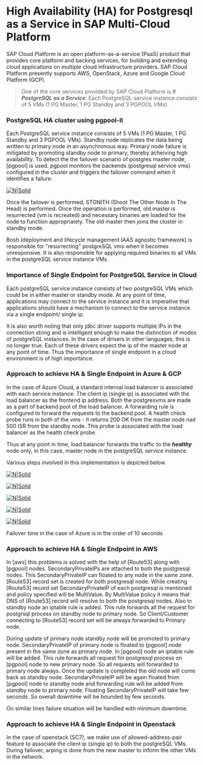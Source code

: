 # High Availability (HA) for Postgresql as a Service in SAP Multi-Cloud Platform

SAP Cloud Platform is an open platform-as-a-service (PaaS) product that provides core platform and backing services, for building and extending cloud applications on multiple cloud infrastructure providers. SAP Cloud Platform presently supports AWS, OpenStack, Azure and Google Cloud Platform (GCP).

>One of the core services provided by SAP Cloud Platform is # *__PostgreSQL as a Service__*. Each PostgreSQL service instance consists of 5 VMs (1 PG Master, 1 PG Standby and 3 PGPOOL VMs).

### PostgreSQL HA cluster using pgpool-II

Each PostgreSQL service instance consists of 5 VMs (1 PG Master, 1 PG Standby and 3 PGPOOL VMs). Standby node replicates the data being written to primary node in an asynchronous way. Primary node failure is mitigated by promoting standby node to primary, thereby acheiving high availability. To detect the the failover scenario of postgres master node, [pgpool] is used. pgpool monitors the backends (postgresql service vms) configured in the cluster and triggers the failover command when it identifies a failure.

[![N|Solid](https://github.com/dbossap/dbos-performance/blob/master/clusterSetup2.png?raw=true)](https://nodesource.com/products/nsolid)

Once the failover is performed, STONITH (Shoot The Other Node In The Head) is performed. Once the operation is performed, old master is resurrected (vm is recreated) and necessary binaries are loaded for the node to function appropriately. The old master then joins the cluster in standby mode.

Bosh (deployment and lifecycle management IAAS agnostic framework) is responsible for "resurrecting" postgreSQL vms when it becomes unresponsive. It is also responsible for applying required binaries to all VMs in the postgreSQL service instance VMs.

### Importance of Single Endpoint for PostgreSQL Service in Cloud

Each postgreSQL service instance consists of two postgreSQL VMs which could be in either master or standby mode. At any point of time, applications may connect to the service instance and it is imperative that applications should have a mechanism to connect to the service instance via a single endpoint/ single ip. 

It is also worth noting that only jdbc driver supports multiple IPs in the connection string and is intelligent enough to make the distinction of modes of postgreSQL instances. In the case of drivers in other languages, this is no longer true. Each of these drivers expect the ip of the master node at any point of time. Thus the importance of single endpoint in a cloud environment is of high importance.

### Approach to achieve HA & Single Endpoint in Azure & GCP

In the case of Azure Cloud, a standard internal load balancer is associated with each service instance. The client ip (single ip) is associated with the load balancer as the frontend ip address. Both the postgresvms are made as a part of backend pool of the load balancer. A forwarding rule is configured to forward the requests to the backend pool. 
A health check probe runs in both of the vms - it returns 200 OK from the master node nad 500 ISR from the standby node. This probe is associated with the load balancer as the health check probe.

Thus at any point in time, load balancer forwards the traffic to the *__healthy__* node only, in this case, master node in the postgreSQL service instance.

Various steps involved in this implementation is depicted below. 

[![N|Solid](https://github.com/dineshmenon/pubrepo/blob/master/resc/ha/Azure-Implementation.png?raw=true)]()

[![N|Solid](https://raw.githubusercontent.com/dineshmenon/pubrepo/master/resc/ha/Failover-1.png?raw=true)]()

[![N|Solid](https://raw.githubusercontent.com/dineshmenon/pubrepo/master/resc/ha/Failover-2.png?raw=true)]()

[![N|Solid](https://raw.githubusercontent.com/dineshmenon/pubrepo/master/resc/ha/Failover-3.png?raw=true)]()

[![N|Solid](https://raw.githubusercontent.com/dineshmenon/pubrepo/master/resc/ha/Failover-4.png?raw=true)]()

Failover time in the case of Azure is in the order of 10 seconds. 

### Approach to achieve HA & Single Endpoint in AWS

In [aws] this problems is solved with the help of [Route53] along with [pgpool] nodes. SecondaryPrivateIPs are attached to both the postgresql nodes. This SecondaryPrivateIP can floated to any node in the same zone. [Route53] record set is created for both postgresql node. While creating [Route53] record set SecondaryPrivateIP of each postgresql is mentioned and policy specified will be MultiValue. 
By MultiValue policy it means that DNS of [Route53] record will resolve to both the postgresql nodes. Also in standby node an iptable rule is added. This rule forwards all the request for postgrsql process on standby node to primary node. So Client/Customer connecting to [Route53] record set will be always forwarded to Primary node.

During update of primary node standby node will be promoted to primary node. SecondaryPrivateIP of primary node is floated to [pgpool] node present in the same zone as primary node. 
In [pgpool] node an iptable rule will be added. This rule forwards all request for postgresql process on [pgpool] node to new primary node. So all requests will forwarded to primary node always.
Once the update is completed the old node will come back as standby node. SecondaryPrivateIP will be again floated from [pgpool] node to standby node and forwarding rule will be added from standby node to primary node.
Floating SecondaryPrivateIP will take few seconds. So overall downtime will be bounded by few seconds.

On similar lines failure situation will be handled with minimum downtime.

### Approach to achieve HA & Single Endpoint in Openstack

In the case of openstack (SC7), we make use of allowed-address-pair feature to associate the client ip (single ip) to both the postgreSQL VMs. During failover, arping is done from the new master to inform the other VMs in the network.






